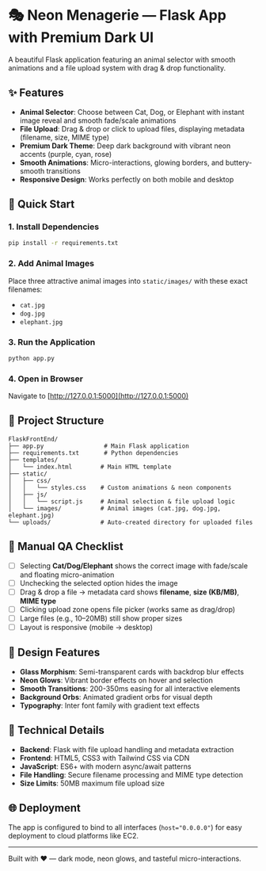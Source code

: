 # 🎭 Neon Menagerie — Flask App with Premium Dark UI

A beautiful Flask application featuring an animal selector with smooth animations and a file upload system with drag & drop functionality.

## ✨ Features

- **Animal Selector**: Choose between Cat, Dog, or Elephant with instant image reveal and smooth fade/scale animations
- **File Upload**: Drag & drop or click to upload files, displaying metadata (filename, size, MIME type)
- **Premium Dark Theme**: Deep dark background with vibrant neon accents (purple, cyan, rose)
- **Smooth Animations**: Micro-interactions, glowing borders, and buttery-smooth transitions
- **Responsive Design**: Works perfectly on both mobile and desktop

## 🚀 Quick Start

### 1. Install Dependencies
```bash
pip install -r requirements.txt
```

### 2. Add Animal Images
Place three attractive animal images into `static/images/` with these exact filenames:
- `cat.jpg`
- `dog.jpg` 
- `elephant.jpg`

### 3. Run the Application
```bash
python app.py
```

### 4. Open in Browser
Navigate to [http://127.0.0.1:5000](http://127.0.0.1:5000)

## 📁 Project Structure

```
FlaskFrontEnd/
├── app.py                 # Main Flask application
├── requirements.txt       # Python dependencies
├── templates/
│   └── index.html        # Main HTML template
├── static/
│   ├── css/
│   │   └── styles.css    # Custom animations & neon components
│   ├── js/
│   │   └── script.js     # Animal selection & file upload logic
│   └── images/           # Animal images (cat.jpg, dog.jpg, elephant.jpg)
└── uploads/              # Auto-created directory for uploaded files
```

## 🧪 Manual QA Checklist

- [ ] Selecting **Cat/Dog/Elephant** shows the correct image with fade/scale and floating micro-animation
- [ ] Unchecking the selected option hides the image
- [ ] Drag & drop a file → metadata card shows **filename**, **size (KB/MB)**, **MIME type**
- [ ] Clicking upload zone opens file picker (works same as drag/drop)
- [ ] Large files (e.g., 10–20MB) still show proper sizes
- [ ] Layout is responsive (mobile → desktop)

## 🎨 Design Features

- **Glass Morphism**: Semi-transparent cards with backdrop blur effects
- **Neon Glows**: Vibrant border effects on hover and selection
- **Smooth Transitions**: 200-350ms easing for all interactive elements
- **Background Orbs**: Animated gradient orbs for visual depth
- **Typography**: Inter font family with gradient text effects

## 🔧 Technical Details

- **Backend**: Flask with file upload handling and metadata extraction
- **Frontend**: HTML5, CSS3 with Tailwind CSS via CDN
- **JavaScript**: ES6+ with modern async/await patterns
- **File Handling**: Secure filename processing and MIME type detection
- **Size Limits**: 50MB maximum file upload size

## 🌐 Deployment

The app is configured to bind to all interfaces (`host="0.0.0.0"`) for easy deployment to cloud platforms like EC2.

---

Built with ❤️ — dark mode, neon glows, and tasteful micro-interactions.
